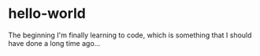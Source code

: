 # hello-world
The beginning
I'm finally learning to code, which is something that I should have done a long time ago...
